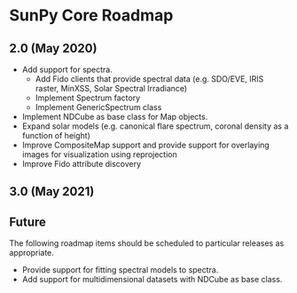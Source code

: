 # SunPy Core Roadmap

## 2.0 (May 2020)

* Add support for spectra.
  * Add Fido clients that provide spectral data (e.g. SDO/EVE, IRIS raster, MinXSS, Solar Spectral Irradiance)
  * Implement Spectrum factory
  * Implement GenericSpectrum class
* Implement NDCube as base class for Map objects.
* Expand solar models (e.g. canonical flare spectrum, coronal density as a function of height)
* Improve CompositeMap support and provide support for overlaying images for visualization using reprojection
* Improve Fido attribute discovery

## 3.0 (May 2021)

## Future
The following roadmap items should be scheduled to particular releases as appropriate.

* Provide support for fitting spectral models to spectra.
* Add support for multidimensional datasets with NDCube as base class.
